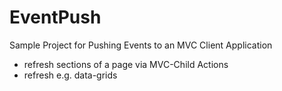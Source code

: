 EventPush
=========

Sample Project for Pushing Events to an MVC Client Application

* refresh sections of a page via MVC-Child Actions
* refresh e.g. data-grids

